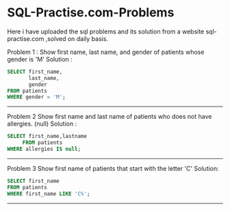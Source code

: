 # SQL-Practise.com-Problems
Here i have uploaded the sql problems and its solution from a website sql-practise.com ,solved on daily basis.






Problem 1 :
Show first name, last name, and gender of patients whose gender is 'M' 
Solution :
~~~~sql
SELECT first_name,
       last_name,
       gender
FROM patients
WHERE gender = 'M';
~~~~
-------------------------------------------------------------------------------------------------
Problem 2 
Show first name and last name of patients who does not have allergies. (null)
Solution :
~~~~sql
SELECT first_name,lastname
     FROM patients 
WHERE allergies IS null;
~~~~
-------------------------------------------------------------------------------------------------
Problem 3
Show first name of patients that start with the letter 'C'
Solution:
~~~~sql
SELECT first_name
FROM patients
WHERE first_name LIKE 'C%';
~~~~
------------------------------------------------------------------------------------------------
